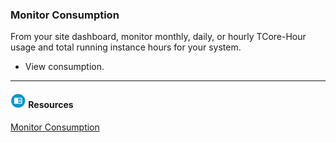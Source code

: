 ### Monitor Consumption

From your site dashboard, monitor monthly, daily, or hourly TCore-Hour usage and total running instance hours for your system.

* View consumption.

- - -

#### ![../Images/fluto-icn-resources.png](../Images/fluto-icn-resources.png) Resources
 
[Monitor Consumption](https://docs.teradata.com/r/tbvLSsoCQvCojnTHqrCyzQ/1EF0x3NCpUDx9kkv287ifQ)